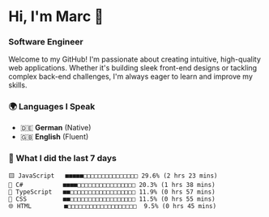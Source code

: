 # Hi, I'm Marc 👋 
### Software Engineer

Welcome to my GitHub! I'm passionate about creating intuitive, high-quality web applications. Whether it's building sleek front-end designs or tackling complex back-end challenges, I'm always eager to learn and improve my skills.  

### 🌍 Languages I Speak  
- 🇩🇪 **German** (Native)  
- 🇬🇧 **English** (Fluent)

### 🤯 What I did the last 7 days

```
🟨 JavaScript   ■■■■■□□□□□□□□□□□□□□□ 29.6% (2 hrs 23 mins)
🔷 C#           ■■■■□□□□□□□□□□□□□□□□ 20.3% (1 hrs 38 mins)
🔷 TypeScript   ■■□□□□□□□□□□□□□□□□□□ 11.9% (0 hrs 57 mins)
🎨 CSS          ■■□□□□□□□□□□□□□□□□□□ 11.5% (0 hrs 55 mins)
🌐 HTML         ■□□□□□□□□□□□□□□□□□□□  9.5% (0 hrs 45 mins)
```